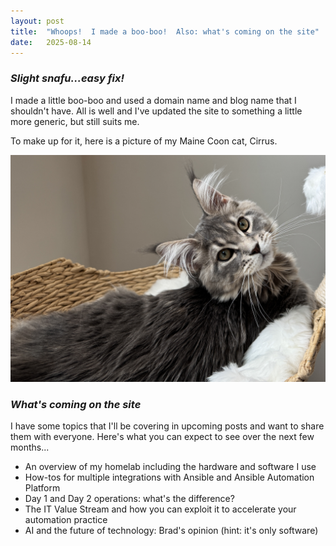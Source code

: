 ```yaml
---
layout: post
title:  "Whoops!  I made a boo-boo!  Also: what's coming on the site"
date:   2025-08-14
---
```

### *Slight snafu...easy fix!*

I made a little boo-boo and used a domain name and blog name that I shouldn't have.  All is well and I've updated the site to something a little more generic, but still suits me.

To make up for it, here is a picture of my Maine Coon cat, Cirrus.

![Picture of Cirrus on cat tree](/assets/images/8-14-25/cirrus_tree.jpg)

### *What's coming on the site*

I have some topics that I'll be covering in upcoming posts and want to share them with everyone.  Here's what you can expect to see over the next few months...

* An overview of my homelab including the hardware and software I use
* How-tos for multiple integrations with Ansible and Ansible Automation Platform
* Day 1 and Day 2 operations: what's the difference?
* The IT Value Stream and how you can exploit it to accelerate your automation practice
* AI and the future of technology: Brad's opinion (hint: it's only software)
